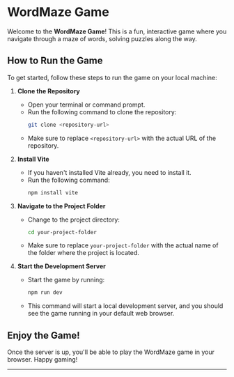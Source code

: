 # WordMaze Game

Welcome to the **WordMaze Game**! This is a fun, interactive game where you navigate through a maze of words, solving puzzles along the way.

## How to Run the Game

To get started, follow these steps to run the game on your local machine:

1. **Clone the Repository**
   - Open your terminal or command prompt.
   - Run the following command to clone the repository:
     ```bash
     git clone <repository-url>
     ```
   - Make sure to replace `<repository-url>` with the actual URL of the repository.

2. **Install Vite**
   - If you haven't installed Vite already, you need to install it.
   - Run the following command:
     ```bash
     npm install vite
     ```

3. **Navigate to the Project Folder**
   - Change to the project directory:
     ```bash
     cd your-project-folder
     ```
   - Make sure to replace `your-project-folder` with the actual name of the folder where the project is located.

4. **Start the Development Server**
   - Start the game by running:
     ```bash
     npm run dev
     ```
   - This command will start a local development server, and you should see the game running in your default web browser.

## Enjoy the Game!

Once the server is up, you'll be able to play the WordMaze game in your browser. Happy gaming!

---
